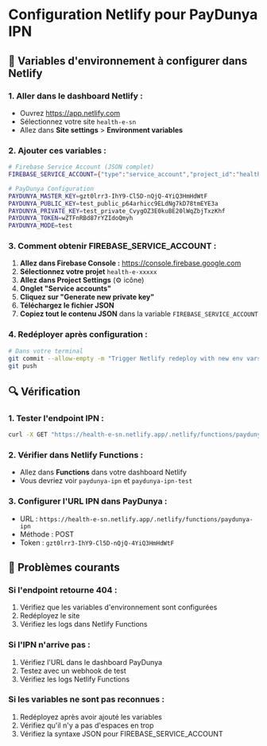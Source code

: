 # Configuration Netlify pour PayDunya IPN

## 🔧 Variables d'environnement à configurer dans Netlify

### **1. Aller dans le dashboard Netlify :**
- Ouvrez https://app.netlify.com
- Sélectionnez votre site `health-e-sn`
- Allez dans **Site settings** > **Environment variables**

### **2. Ajouter ces variables :**

```bash
# Firebase Service Account (JSON complet)
FIREBASE_SERVICE_ACCOUNT={"type":"service_account","project_id":"health-e-xxxxx","private_key_id":"...","private_key":"-----BEGIN PRIVATE KEY-----\n...\n-----END PRIVATE KEY-----\n","client_email":"firebase-adminsdk-xxxxx@health-e-xxxxx.iam.gserviceaccount.com","client_id":"...","auth_uri":"https://accounts.google.com/o/oauth2/auth","token_uri":"https://oauth2.googleapis.com/token","auth_provider_x509_cert_url":"https://www.googleapis.com/oauth2/v1/certs","client_x509_cert_url":"https://www.googleapis.com/robot/v1/metadata/x509/firebase-adminsdk-xxxxx%40health-e-xxxxx.iam.gserviceaccount.com"}

# PayDunya Configuration
PAYDUNYA_MASTER_KEY=gzt0lrr3-IhY9-Cl5D-nQjQ-4YiQ3HmHdWtF
PAYDUNYA_PUBLIC_KEY=test_public_p64arhicc9ELdNg7kD78tmEYE3a
PAYDUNYA_PRIVATE_KEY=test_private_CvygOZ3E0kuBE20lWqZbjTxzKhf
PAYDUNYA_TOKEN=wZTFnRBd87rYZIdoQmyh
PAYDUNYA_MODE=test
```

### **3. Comment obtenir FIREBASE_SERVICE_ACCOUNT :**

1. **Allez dans Firebase Console :** https://console.firebase.google.com
2. **Sélectionnez votre projet** `health-e-xxxxx`
3. **Allez dans Project Settings** (⚙️ icône)
4. **Onglet "Service accounts"**
5. **Cliquez sur "Generate new private key"**
6. **Téléchargez le fichier JSON**
7. **Copiez tout le contenu JSON** dans la variable `FIREBASE_SERVICE_ACCOUNT`

### **4. Redéployer après configuration :**

```bash
# Dans votre terminal
git commit --allow-empty -m "Trigger Netlify redeploy with new env vars"
git push
```

## 🔍 Vérification

### **1. Tester l'endpoint IPN :**
```bash
curl -X GET "https://health-e-sn.netlify.app/.netlify/functions/paydunya-ipn-test"
```

### **2. Vérifier dans Netlify Functions :**
- Allez dans **Functions** dans votre dashboard Netlify
- Vous devriez voir `paydunya-ipn` et `paydunya-ipn-test`

### **3. Configurer l'URL IPN dans PayDunya :**
- URL : `https://health-e-sn.netlify.app/.netlify/functions/paydunya-ipn`
- Méthode : POST
- Token : `gzt0lrr3-IhY9-Cl5D-nQjQ-4YiQ3HmHdWtF`

## 🚨 Problèmes courants

### **Si l'endpoint retourne 404 :**
1. Vérifiez que les variables d'environnement sont configurées
2. Redéployez le site
3. Vérifiez les logs dans Netlify Functions

### **Si l'IPN n'arrive pas :**
1. Vérifiez l'URL dans le dashboard PayDunya
2. Testez avec un webhook de test
3. Vérifiez les logs Netlify Functions

### **Si les variables ne sont pas reconnues :**
1. Redéployez après avoir ajouté les variables
2. Vérifiez qu'il n'y a pas d'espaces en trop
3. Vérifiez la syntaxe JSON pour FIREBASE_SERVICE_ACCOUNT 